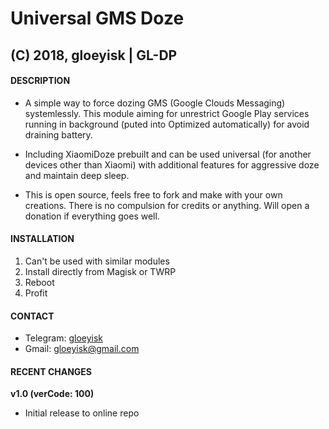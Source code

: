 # Universal GMS Doze
## (C) 2018, gloeyisk | GL-DP

#### DESCRIPTION

- A simple way to force dozing GMS (Google Clouds Messaging) systemlessly. This module aiming for unrestrict Google Play services running in background (puted into Optimized automatically) for avoid draining battery. 

- Including XiaomiDoze prebuilt and can be used universal (for another devices other than Xiaomi) with additional features for aggressive doze and maintain deep sleep.

- This is open source, feels free to fork and make with your own creations. There is no compulsion for credits or anything. Will open a donation if everything goes well.


#### INSTALLATION

1. Can't be used with similar modules
2. Install directly from Magisk or TWRP
3. Reboot
4. Profit



#### CONTACT

- Telegram: [gloeyisk](t.me/gloeyisk)
- Gmail: [gloeyisk@gmail.com](gloeyisk@gmail.com)



#### RECENT CHANGES

**v1.0 (verCode: 100)**
- Initial release to online repo

